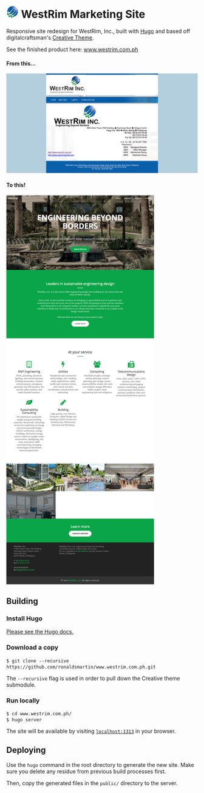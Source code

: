 # ![WestRim Logo](https://raw.githubusercontent.com/ronaldsmartin/www.westrim.com.ph/master/static/favicon-32x32.png) WestRim Marketing Site

Responsive site redesign for WestRim, Inc., built with [Hugo](https://gohugo.io) and based off digitalcraftsman's [Creative Theme](https://github.com/digitalcraftsman/hugo-creative-theme).

See the finished product here: www.westrim.com.ph

#### From this...

![Old Site Screenshot](https://github.com/ronaldsmartin/www.westrim.com.ph/raw/old-site/screenshots/00-home.png)

#### To this!

![New Site Screenshot](https://github.com/ronaldsmartin/www.westrim.com.ph/raw/old-site/screenshots/v2.0.png)

## Building

### Install Hugo

[Please see the Hugo docs.](https://gohugo.io/overview/installing/)

### Download a copy

  ```
  $ git clone --recursive https://github.com/ronaldsmartin/www.westrim.com.ph.git
  ```

  The `--recursive` flag is used in order to pull down the Creative theme submodule.
  
### Run locally

  ```
  $ cd www.westrim.com.ph/
  $ hugo server
  ```

The site will be available by visiting [`localhost:1313`](http://localhost:1313) in your browser.


## Deploying

Use the `hugo` command in the root directory to generate the new site. Make sure you delete any residue from previous build processes first.

Then, copy the generated files in the `public/` directory to the server.
